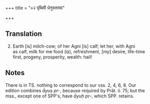 +++
title = "०२ पृथिवी धेनुस्तस्या"

+++
## Translation
2. Earth \[is\] milch-cow; of her Agni \[is\] calf; let her, with Agni  
as calf, milk for me food (*íṣ*), refreshment, \[my\] desire, life-time  
first, progeny, prosperity, wealth: hail!

## Notes
There is in TS. nothing to correspond to our vss. 2, 4, 6, 8. Our  
edition combines *ā́yuṣ pr-*, because required by Prāt. ii. 75; but the  
mss., except one of SPP's, have *ā́yuḥ pr-*, which SPP. retains.
